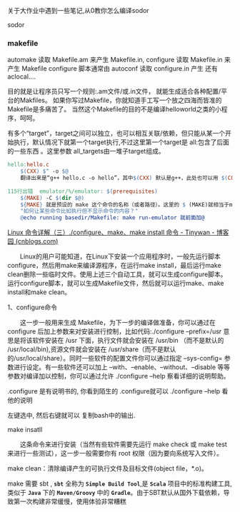 关于大作业中遇到一些笔记,从0教你怎么编译sodor

sodor

### makefile

automake 读取 Makefile.am 来产生 Makefile.in,
configure 读取 Makefile.in 来产生 Makefile
configure 脚本通常由 autoconf 读取 configure.in 产生
还有aclocal....

目的就是让程序员只写一个规则:.am文件/或.in文件，
就能生成适合各种配置/平台的Makfiles。
如果你写过Makefile，你就知道手工写一个放之四海而皆准的Makefile是多痛苦了。
当然这个Makefile的目的不是编译helloworld之类的小程序，呵呵。

有多个“target”，target之间可以独立，也可以相互关联/依赖，但只能从某一个开始执行，默认情况下就第一个target执行,不过这里第一个target是 all:包含了后面的一些东西 。这里参数 all_targets由一堆子target组成。

```makefile
hello:hello.c
	$(CXX) $^ -o $@    
	翻译出来是“g++ hello.c -o hello”，其中$(CXX) 默认是g++，此处也可以用 $(CC) 默认是cc命令。
	
115行出错 	emulator/%/emulator: $(prerequisites)
	$(MAKE) -C $(dir $@)
	${MAKE} 就是预设的 make 这个命令的名称（或者路径）。这里的 $ (MAKE)就相当于make，-C 选项的作用是指将当前工作目录转移到你所指定的位置。make -p 可以查看所有预定义的变量的当前值。
	"如何让某些命令比如执行但不显示命令的内容？"
	@echo running basedir/Makefile: make run-emulator 就前面加@
```

[Linux 命令详解（三）./configure、make、make install 命令 - Tinywan - 博客园 (cnblogs.com)](https://www.cnblogs.com/tinywan/p/7230039.html)

　　Linux的用户可能知道，在Linux下安装一个应用程序时，一般先运行脚本configure，然后用make来编译源程序，在运行make install，最后运行make clean删除一些临时文件。使用上述三个自动工具，就可以生成configure脚本。运行configure脚本，就可以生成Makefile文件，然后就可以运行make、make install和make clean。



1、configure命令

　　这一步一般用来生成 Makefile，为下一步的编译做准备，你可以通过在 configure 后加上参数来对安装进行控制，比如代码:./configure –prefix=/usr 意思是将该软件安装在 /usr 下面，执行文件就会安装在 /usr/bin （而不是默认的 /usr/local/bin),资源文件就会安装在 /usr/share（而不是默认的/usr/local/share）。同时一些软件的配置文件你可以通过指定 –sys-config= 参数进行设定。有一些软件还可以加上 –with、–enable、–without、–disable 等等参数对编译加以控制，你可以通过允许 ./configure –help 察看详细的说明帮助。

.configure 是有说明书的, 你看到陌生的 .configure就可以 ./configure –help 看他的说明

左键选中, 然后右键就可以 复制bash中的输出. 

make insatll

　　这条命令来进行安装（当然有些软件需要先运行 make check 或 make test 来进行一些测试），这一步一般需要你有 root 权限（因为要向系统写入文件）。

make clean：清除编译产生的可执行文件及目标文件(object file，*.o)。

make 需要 sbt , **`sbt`** 全称为 **`Simple Build Tool`**,是 **`Scala`** 项目中的标准构建工具,类似于 **`Java`** 下的 **`Maven/Groovy`** 中的 **`Gradle`**。由于SBT默认从国外下载依赖，导致第一次构建非常缓慢，使用体验非常糟糕

